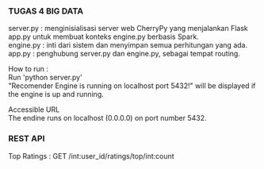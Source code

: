### TUGAS 4 BIG DATA<br>
server.py : menginisialisasi server web CherryPy yang menjalankan Flask app.py untuk membuat konteks engine.py berbasis Spark.<br> 
engine.py : inti dari sistem dan menyimpan semua perhitungan yang ada. <br>
app.py : penghubung server.py dan engine.py, sebagai tempat routing.<br>

How to run :<br>
Run 'python server.py'<br>
"Recomender Engine is running on localhost port 5432!" will be displayed if the engine is up and running.<br>

Accessible URL<br>
The endine runs on localhost (0.0.0.0) on port number 5432.<br>

### REST API<br>
Top Ratings : GET /int:user_id/ratings/top/int:count<br> 
